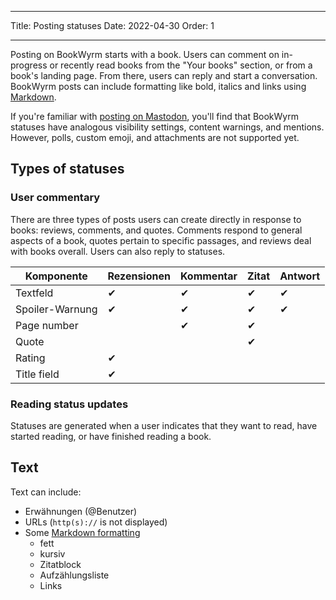 - - -
Title: Posting statuses Date: 2022-04-30 Order: 1
- - -

Posting on BookWyrm starts with a book. Users can comment on in-progress or recently read books from the "Your books" section, or from a book's landing page. From there, users can reply and start a conversation. BookWyrm posts can include formatting like bold, italics and links using [Markdown](https://www.markdownguide.org/cheat-sheet/).

If you're familiar with [posting on Mastodon](https://docs.joinmastodon.org/user/posting/), you'll find that BookWyrm statuses have analogous visibility settings, content warnings, and mentions. However, polls, custom emoji, and attachments are not supported yet.

## Types of statuses

### User commentary

There are three types of posts users can create directly in response to books: reviews, comments, and quotes. Comments respond to general aspects of a book, quotes pertain to specific passages, and reviews deal with books overall. Users can also reply to statuses.

| Komponente      | Rezensionen | Kommentar | Zitat | Antwort |
| --------------- | ----------- | --------- | ----- | ------- |
| Textfeld        | ✔           | ✔         | ✔     | ✔       |
| Spoiler-Warnung | ✔           | ✔         | ✔     | ✔       |
| Page number     |             | ✔         | ✔     |         |
| Quote           |             |           | ✔     |         |
| Rating          | ✔           |           |       |         |
| Title field     | ✔           |           |       |         |


### Reading status updates

Statuses are generated when a user indicates that they want to read, have started reading, or have finished reading a book.

## Text
Text can include:

- Erwähnungen (@Benutzer)
- URLs (`http(s)://` is not displayed)
- Some [Markdown formatting](https://www.markdownguide.org/cheat-sheet/)
  - fett
  - kursiv
  - Zitatblock
  - Aufzählungsliste
  - Links

